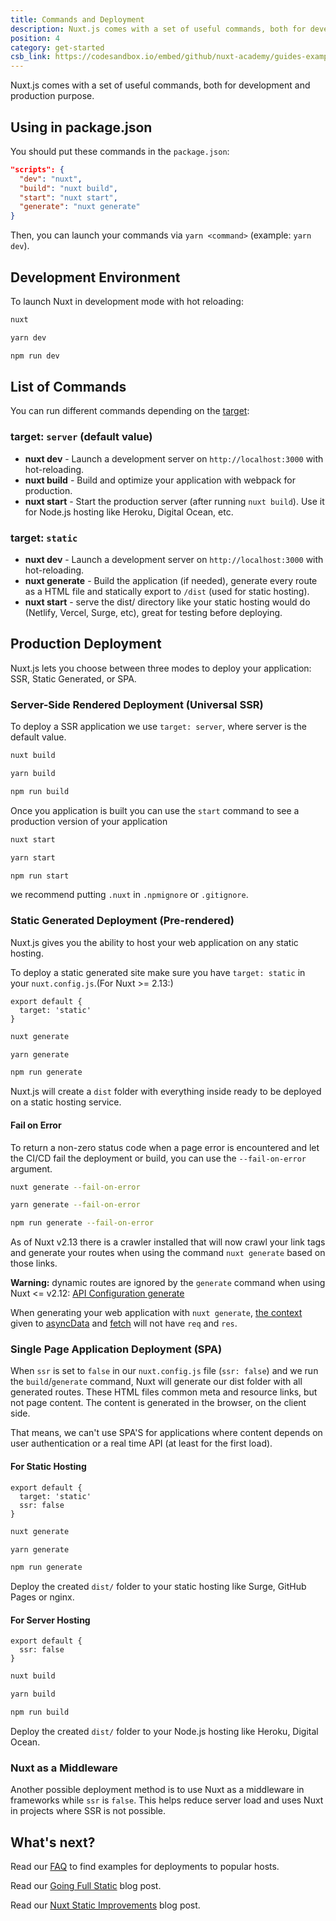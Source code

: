 ```yaml
---
title: Commands and Deployment
description: Nuxt.js comes with a set of useful commands, both for development and production purpose.
position: 4
category: get-started
csb_link: https://codesandbox.io/embed/github/nuxt-academy/guides-examples/tree/master/01_get_started/02_routing?fontsize=14&hidenavigation=1&theme=dark
---
```


Nuxt.js comes with a set of useful commands, both for development and production purpose.

## Using in package.json

You should put these commands in the `package.json`:

```json
"scripts": {
  "dev": "nuxt",
  "build": "nuxt build",
  "start": "nuxt start",
  "generate": "nuxt generate"
}
```

Then, you can launch your commands via `yarn <command>` (example: `yarn dev`).

## Development Environment

To launch Nuxt in development mode with hot reloading:

<code-group>
  <code-block label="npx" active>

```bash
nuxt
```

  </code-block>

  <code-block label="Yarn">

```bash
yarn dev
```

  </code-block>

  <code-block label="NPM">

```bash
npm run dev
```

  </code-block>
</code-group>

## List of Commands

You can run different commands depending on the [target](/guides/features/deployment-targets):

### target: `server` (default value)

- **nuxt dev** - Launch a development server on `http://localhost:3000` with hot-reloading.
- **nuxt build** - Build and optimize your application with webpack for production.
- **nuxt start** - Start the production server (after running `nuxt build`). Use it for Node.js hosting like Heroku, Digital Ocean, etc.

### target: `static`

- **nuxt dev** - Launch a development server on `http://localhost:3000` with hot-reloading.
- **nuxt generate** - Build the application (if needed), generate every route as a HTML file and statically export to `/dist` (used for static hosting).
- **nuxt start** - serve the dist/ directory like your static hosting would do (Netlify, Vercel, Surge, etc), great for testing before deploying.

## Production Deployment

Nuxt.js lets you choose between three modes to deploy your application: SSR, Static Generated, or SPA.

### Server-Side Rendered Deployment (Universal SSR)

To deploy a SSR application we use `target: server`, where server is the default value.

<code-group>
  <code-block label="npx" active>

```bash
nuxt build
```

  </code-block>
  <code-block label="Yarn">

```bash
yarn build
```

  </code-block>
  <code-block label="NPM">

```bash
npm run build
```

  </code-block>
</code-group>

Once you application is built you can use the `start` command to see a production version of your application

<code-group>
  <code-block label="npx" active>

```bash
nuxt start
```

  </code-block>
  <code-block label="Yarn">

```bash
yarn start
```

  </code-block>
  <code-block label="NPM">

```bash
npm run start
```

  </code-block>
</code-group>

<base-alert type="info">

we recommend putting `.nuxt` in `.npmignore` or `.gitignore`.

</base-alert>

### Static Generated Deployment (Pre-rendered)

Nuxt.js gives you the ability to host your web application on any static hosting.

To deploy a static generated site make sure you have `target: static` in your `nuxt.config.js`.(For Nuxt >= 2.13:)

```js{}[nuxt.config.js]
export default {
  target: 'static'
}
```

<code-group>
  <code-block label="npx" active>

```bash
nuxt generate
```

  </code-block>
  <code-block label="Yarn">

```bash
yarn generate
```

  </code-block>
  <code-block label="NPM">

```bash
npm run generate
```

  </code-block>
</code-group>

Nuxt.js will create a `dist` folder with everything inside ready to be deployed on a static hosting service.

#### **Fail on Error**

To return a non-zero status code when a page error is encountered and let the CI/CD fail the deployment or build, you can use the `--fail-on-error` argument.

<code-group>
<code-block label="npx" active>

```bash
nuxt generate --fail-on-error
```

  </code-block>
  <code-block label="Yarn">

```bash
yarn generate --fail-on-error
```

  </code-block>
  <code-block label="NPM">

```bash
npm run generate --fail-on-error
```

  </code-block>

</code-group>

As of Nuxt v2.13 there is a crawler installed that will now crawl your link tags and generate your routes when using the command `nuxt generate` based on those links.

<base-alert>

**Warning:** dynamic routes are ignored by the `generate` command when using Nuxt <= v2.12: [API Configuration generate](/api/configuration-generate#routes)

</base-alert>

<base-alert type="info">

When generating your web application with `nuxt generate`, [the context](/guides/internals-glossary/context) given to [asyncData](/guide/async-data) and [fetch](/guide/vuex-store#the-fetch-method) will not have `req` and `res`.

</base-alert>

### Single Page Application Deployment (SPA)

When `ssr` is set to `false` in our `nuxt.config.js` file (`ssr: false`) and we run the `build`/`generate` command, Nuxt will generate our dist folder with all generated routes. These HTML files common meta and resource links, but not page content. The content is generated in the browser, on the client side.

That means, we can't use SPA'S for applications where content depends on user authentication or a real time API (at least for the first load).

#### **For Static Hosting**

```js{}[nuxt.config.js]
export default {
  target: 'static'
  ssr: false
}
```

<code-group>
  <code-block label="npx" active>

```bash
nuxt generate
```

  </code-block>
  <code-block label="Yarn">

```bash
yarn generate
```

  </code-block>
  <code-block label="NPM">

```bash
npm run generate
```

  </code-block>
</code-group>

Deploy the created `dist/` folder to your static hosting like Surge, GitHub Pages or nginx.

#### **For Server Hosting**

```js{}[nuxt.config.js]
export default {
  ssr: false
}
```

<code-group>
  <code-block label="npx" active>

```bash
nuxt build
```

  </code-block>
  <code-block label="Yarn">

```bash
yarn build
```

  </code-block>
  <code-block label="NPM">

```bash
npm run build
```

  </code-block>
</code-group>

Deploy the created `dist/` folder to your Node.js hosting like Heroku, Digital Ocean.

### Nuxt as a Middleware

Another possible deployment method is to use Nuxt as a middleware in frameworks while `ssr` is `false`. This helps reduce server load and uses Nuxt in projects where SSR is not possible.

## What's next?

<base-alert type="next">

Read our [FAQ](/faq) to find examples for deployments to popular hosts.

</base-alert>

<base-alert type="next">

Read our [Going Full Static](/blog/going-full-static) blog post.

</base-alert>

<base-alert type="next">

Read our [Nuxt Static Improvements](/blog/nuxt-static-improvements) blog post.

</base-alert>

</div>
